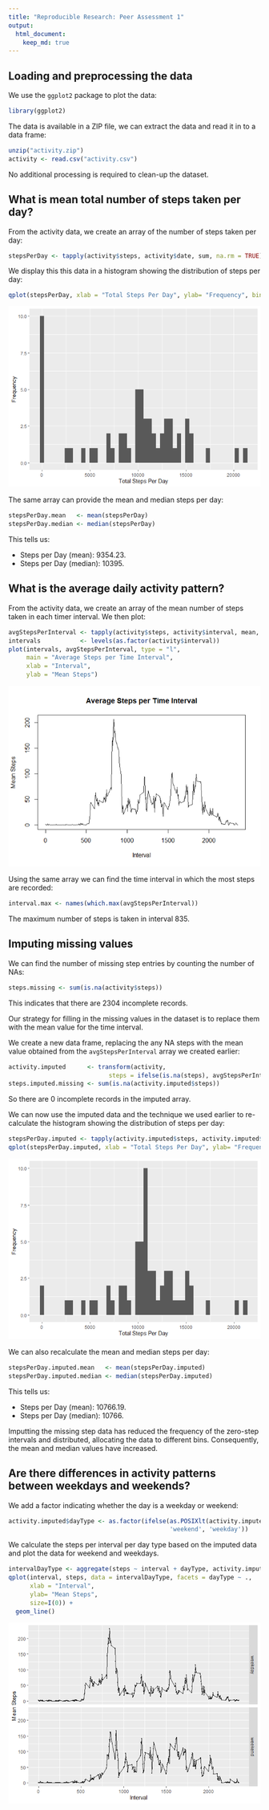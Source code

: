 ```yaml
---
title: "Reproducible Research: Peer Assessment 1"
output: 
  html_document:
    keep_md: true
---
```



## Loading and preprocessing the data
We use the ```ggplot2``` package to plot the data:

```r
library(ggplot2)
```

The data is available in a ZIP file, we can extract the data and read it in to a data frame:

```r
unzip("activity.zip")
activity <- read.csv("activity.csv")
```

No additional processing is required to clean-up the dataset.

## What is mean total number of steps taken per day?

From the activity data, we create an array of the number of steps taken per day:

```r
stepsPerDay <- tapply(activity$steps, activity$date, sum, na.rm = TRUE)
```

We display this this data in a histogram showing the distribution of steps per day:

```r
qplot(stepsPerDay, xlab = "Total Steps Per Day", ylab= "Frequency", bins = 50)
```

![](PA1_template_files/figure-html/unnamed-chunk-4-1.png)<!-- -->

The same array can provide the mean and median steps per day:

```r
stepsPerDay.mean   <- mean(stepsPerDay)
stepsPerDay.median <- median(stepsPerDay)
```

This tells us:

- Steps per Day (mean):   9354.23.
- Steps per Day (median): 10395.

## What is the average daily activity pattern?

From the activity data, we create an array of the mean number of steps taken in each timer interval. 
We then plot:

```r
avgStepsPerInterval <- tapply(activity$steps, activity$interval, mean, na.rm = TRUE)
intervals           <- levels(as.factor(activity$interval))
plot(intervals, avgStepsPerInterval, type = "l", 
     main = "Average Steps per Time Interval", 
     xlab = "Interval", 
     ylab = "Mean Steps")
```

![](PA1_template_files/figure-html/unnamed-chunk-6-1.png)<!-- -->

Using the same array we can find the time interval in which the most steps are recorded:

```r
interval.max <- names(which.max(avgStepsPerInterval))
```
The maximum number of steps is taken in interval 835.

## Imputing missing values
We can find the number of missing step entries by counting the number of NAs:

```r
steps.missing <- sum(is.na(activity$steps))
```

This indicates that there are 2304 incomplete records.

Our strategy for filling in the missing values in the dataset is to replace them with the mean value for the time interval.

We create a new data frame, replacing the any NA steps with the mean value obtained from the `avgStepsPerInterval` array we created earlier:


```r
activity.imputed      <- transform(activity, 
                            steps = ifelse(is.na(steps), avgStepsPerInterval, steps))
steps.imputed.missing <- sum(is.na(activity.imputed$steps))
```

So there are 0 incomplete records in the imputed array.

We can now use the imputed data and the technique we used earlier to re-calculate the histogram showing the distribution of steps per day:

```r
stepsPerDay.imputed <- tapply(activity.imputed$steps, activity.imputed$date, sum, na.rm = TRUE)
qplot(stepsPerDay.imputed, xlab = "Total Steps Per Day", ylab= "Frequency", bins = 50)
```

![](PA1_template_files/figure-html/unnamed-chunk-10-1.png)<!-- -->

We can also recalculate the mean and median steps per day:

```r
stepsPerDay.imputed.mean   <- mean(stepsPerDay.imputed)
stepsPerDay.imputed.median <- median(stepsPerDay.imputed)
```

This tells us:

- Steps per Day (mean):   10766.19.
- Steps per Day (median): 10766.

Imputting the missing step data has reduced the frequency of the zero-step intervals and distributed, allocating the data to different bins. Consequently, the mean and median values have increased.

## Are there differences in activity patterns between weekdays and weekends?
We add a factor indicating whether the day is a weekday or weekend:

```r
activity.imputed$dayType <- as.factor(ifelse(as.POSIXlt(activity.imputed$date)$wday %in% c(0,6),
                                             'weekend', 'weekday'))
```

We calculate the steps per interval per day type based on the imputed data and plot the data for weekend and weekdays.

```r
intervalDayType <- aggregate(steps ~ interval + dayType, activity.imputed, mean)
qplot(interval, steps, data = intervalDayType, facets = dayType ~ ., 
      xlab = "Interval", 
      ylab= "Mean Steps", 
      size=I(0)) + 
  geom_line()
```

![](PA1_template_files/figure-html/unnamed-chunk-13-1.png)<!-- -->

